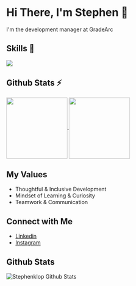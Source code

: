 # Hi There, I'm Stephen 👋

I'm the development manager at GradeArc

## Skills 🚀 <br/>
<p>
  <a href="https://skillicons.dev">
    <img src="https://skillicons.dev/icons?i=css,express,figma,firebase,git,github,gitlab,graphql,html,js,jest,md,mysql,nextjs,netlify,nodejs,react,sass,ts,vscode" />
  </a>
</p>

## Github Stats ⚡ <br/>
<a href="https://github.com/Stephenklop">
  <img align="center" src="https://github-readme-stats.vercel.app/api?username=Stephenklop&amp;show_icons=true&amp;theme=radical" height="160"  witdh="480" />
</a>
<a href="https://github.com/Stephenklop">
  <img align="center" src="http://github-readme-streak-stats.herokuapp.com?user=Stephenklop&theme=radical" height="160" witdh="480" />
</a>

## My Values
- Thoughtful & Inclusive Development <br/>
- Mindset of Learning & Curiosity <br/>
- Teamwork & Communication

## Connect with Me
- [Linkedin](https://www.linkedin.com/in/stephen-klop-982b79149/) <br/>
- [Instagram](https://www.instagram.com/stefklop/) <br/>

## Github Stats <br/>
<img src="https://github-readme-stats.vercel.app/api?username=stephenklop" alt="Stephenklop Github Stats" /> 
